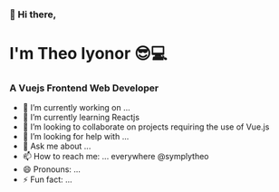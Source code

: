 ### 👋 Hi there, 

# I'm Theo Iyonor 😎💻

### A Vuejs Frontend Web Developer

- 🔭 I’m currently working on ...
- 🌱 I’m currently learning Reactjs
- 👯 I’m looking to collaborate on projects requiring the use of Vue.js
- 🤔 I’m looking for help with ...
- 💬 Ask me about ...
- 📫 How to reach me: ... everywhere @symplytheo
- 😄 Pronouns: ...
- ⚡ Fun fact: ...
